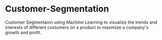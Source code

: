 # Customer-Segmentation
Customer Segmentaion using Machine Learning to visualize the trends and interests of different costumers on a product to maximize a company's growth and profit.
